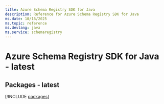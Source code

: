 ```yaml
---
title: Azure Schema Registry SDK for Java
description: Reference for Azure Schema Registry SDK for Java
ms.date: 10/16/2025
ms.topic: reference
ms.devlang: java
ms.service: schemaregistry
---
```

# Azure Schema Registry SDK for Java - latest
## Packages - latest
[!INCLUDE [packages](schema-registry-index.md)]